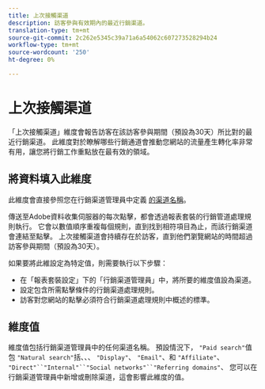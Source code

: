 ```yaml
---
title: 上次接觸渠道
description: 訪客參與有效期內的最近行銷渠道。
translation-type: tm+mt
source-git-commit: 2c262e5345c39a71a6a54062c607273528294b24
workflow-type: tm+mt
source-wordcount: '250'
ht-degree: 0%

---
```



# 上次接觸渠道

「上次接觸渠道」維度會報告訪客在該訪客參與期間（預設為30天）所比對的最近行銷渠道。 此維度對於瞭解哪些行銷通道會推動您網站的流量產生轉化率非常有用，讓您將行銷工作重點放在最有效的領域。

## 將資料填入此維度

此維度會直接參照您在行銷渠道管理員中定義 [的渠道名稱](/help/admin/admin/marketing-channels-admin.md)。

傳送至Adobe資料收集伺服器的每次點擊，都會透過報表套裝的行銷管道處理規則執行。 它會以數值順序重複每個規則，直到找到相符項目為止，而該行銷渠道會連結至點擊。 上次接觸渠道會持續存在於訪客，直到他們瀏覽網站的時間超過訪客參與期間（預設為30天）。

如果要將此維設定為特定值，則需要執行以下步驟：

* 在「報表套裝設定」下的「行銷渠道管理員」中，將所要的維度值設為渠道。
* 設定包含所需點擊條件的行銷渠道處理規則。
* 訪客對您網站的點擊必須符合行銷渠道處理規則中概述的標準。

## 維度值

維度值包括行銷渠道管理員中的任何渠道名稱。 預設情況下， `"Paid search"`值包 `"Natural search"`括、、、 `"Display"`、 `"Email"`、和 `"Affiliate"`、 `"Direct"``"Internal"``"Social networks"``"Referring domains"`、 您可以在行銷渠道管理員中新增或刪除渠道，這會影響此維度的值。
